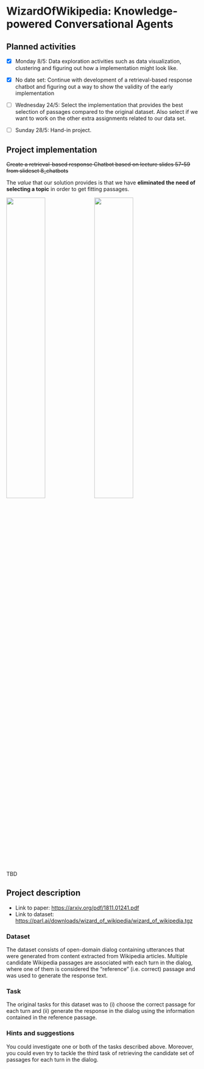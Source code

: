 # WizardOfWikipedia: Knowledge-powered Conversational Agents

## Planned activities

- [x] Monday 8/5: Data exploration activities such as data visualization, clustering and figuring out how a implementation might look like.

- [x] No date set: Continue with development of a retrieval-based response chatbot and figuring out a way to show the validity of the early implementation

- [ ] Wednesday 24/5: Select the implementation that provides the best selection of passages compared to the original dataset. Also select if we want to work on the other extra assignments related to our data set.

- [ ] Sunday 28/5: Hand-in project.

## Project implementation

~~Create a retrieval-based response Chatbot based on lecture slides 57-59 from slideset 8_chatbots~~

The *value* that our solution provides is that we have **eliminated the need of selecting a topic** in order to get fitting passages.

<p float="middle">
  <img src="https://user-images.githubusercontent.com/64151127/236822970-60d83cc4-87ad-40c8-b386-6bd63546af3d.jpg" width="45%"/>
  <img src="https://user-images.githubusercontent.com/64151127/236822989-abe3fd01-0c6b-4854-a232-d54e5e788248.jpg" width="45%"/>
</p>
TBD

## Project description

- Link to paper: https://arxiv.org/pdf/1811.01241.pdf
- Link to dataset: https://parl.ai/downloads/wizard_of_wikipedia/wizard_of_wikipedia.tgz

### Dataset

The dataset consists of open-domain dialog containing utterances that were generated from content extracted from Wikipedia articles. Multiple candidate Wikipedia passages are associated with each turn in the dialog, where one of them is considered the “reference” (i.e. correct) passage and was used to generate the response text.

### Task

The original tasks for this dataset was to (i) choose the correct passage for each turn and (ii) generate the response in the dialog using the information contained in the reference passage.

### Hints and suggestions

You could investigate one or both of the tasks described above. Moreover, you could even try to tackle the third task of retrieving the candidate set of passages for each turn in the dialog.
